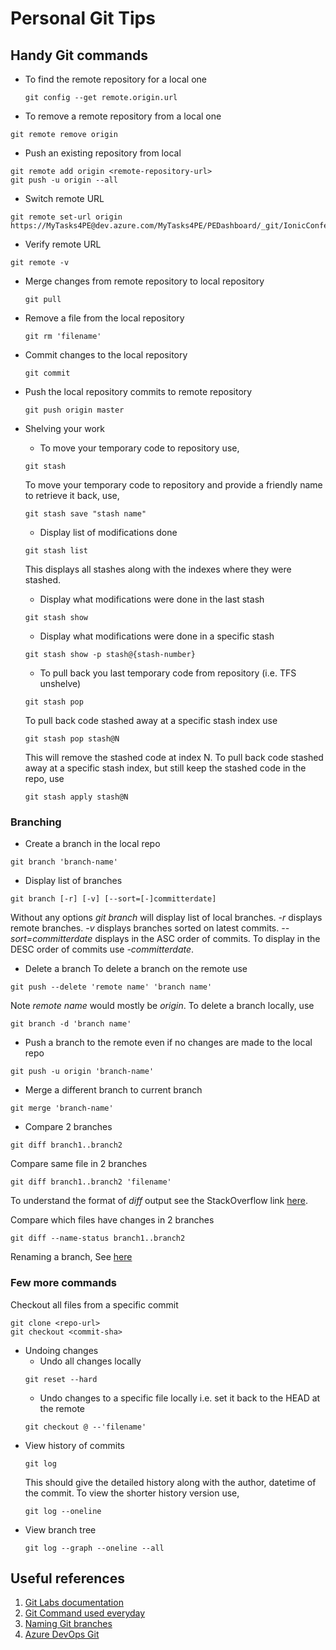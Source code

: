
# Personal Git Tips
## Handy Git commands
* To find the remote repository for a local one
  ```
  git config --get remote.origin.url
  ```
* To remove a remote repository from a local one
```
git remote remove origin
```
* Push an existing repository from local
```
git remote add origin <remote-repository-url>
git push -u origin --all
```
* Switch remote URL
```
git remote set-url origin https://MyTasks4PE@dev.azure.com/MyTasks4PE/PEDashboard/_git/IonicConference
```
* Verify remote URL
```
git remote -v
```
* Merge changes from remote repository to local repository
  ```
  git pull
  ```

* Remove a file from the local repository
   ```
  git rm 'filename'
  ```

* Commit changes to the local repository
   ```
   git commit
   ```
   
* Push the local repository commits to remote repository
  ```
  git push origin master
  ```
* Shelving your work
  * To move your temporary code to repository use,
  ```
  git stash
  ```
  To move your temporary code to repository and provide a friendly name to retrieve it back, use,
  ```
  git stash save "stash name"
  ```
  * Display list of modifications done
  ```
  git stash list
  ```
  This displays all stashes along with the indexes where they were stashed.
  * Display what modifications were done in the last stash
  ```
  git stash show
  ```
  * Display what modifications were done in a specific stash
  ```
  git stash show -p stash@{stash-number}
  ```
  * To pull back you last temporary code from repository (i.e. TFS unshelve)
  ```
  git stash pop
  ```
  To pull back code stashed away at a specific stash index use
  ```
  git stash pop stash@N
  ```
  This will remove the stashed code at index N.
  To pull back code stashed away at a specific stash index, but still keep the stashed code in the repo, use
  ```
  git stash apply stash@N
  ```
### Branching
  * Create a branch in the local repo
  ```
  git branch 'branch-name'
  ```
  * Display list of branches
  ```
  git branch [-r] [-v] [--sort=[-]committerdate]
  ```
  Without any options _git branch_ will display list of local branches. _-r_ displays remote branches. _-v_ displays branches sorted on latest commits. _--sort=committerdate_ displays in the ASC order of commits. To display in the DESC order of commits use _-committerdate_.
  * Delete a branch
  To delete a branch on the remote use
  ```
  git push --delete 'remote name' 'branch name'
  ```
  Note _remote name_ would mostly be _origin_.
  To delete a branch locally, use
  ```
  git branch -d 'branch name'
  ```
  * Push a branch to the remote even if no changes are made to the local repo
  ```
  git push -u origin 'branch-name'
  ```
  * Merge a different branch to current branch
  ```
  git merge 'branch-name'
  ```
  * Compare 2 branches
  ```
  git diff branch1..branch2
  ``` 
   Compare same file in 2 branches
  ```
  git diff branch1..branch2 'filename'
  ```
  To understand the format of _diff_ output see the StackOverflow link [here](https://stackoverflow.com/questions/2529441/how-to-read-the-output-from-git-diff).
   
   Compare which files have changes in 2 branches
  ```
  git diff --name-status branch1..branch2
  ```
  Renaming a branch, See [here](https://linuxize.com/post/how-to-rename-local-and-remote-git-branch/)
  
### Few more commands
  Checkout all files from a specific commit
  ```
  git clone <repo-url>
  git checkout <commit-sha>
  ```
  
* Undoing changes
  * Undo all changes locally
  ```
  git reset --hard
  ```
  * Undo changes to a specific file locally i.e. set it back to the HEAD at the remote
  ```
  git checkout @ --'filename'
  ```
* View history of commits
  ```
  git log
  ```
  This should give the detailed history along with the author, datetime of the commit.
  To view the shorter history version use,
  ```
  git log --oneline
  ```
* View branch tree
  ```
  git log --graph --oneline --all
  ```

## Useful references
1. [Git Labs documentation](https://git-scm.com/docs)
2. [Git Command used everyday](https://git-scm.com/docs/giteveryday)
3. [Naming Git branches](https://stackoverflow.com/questions/273695/git-branch-naming-best-practices)
4. [Azure DevOps Git](https://docs.microsoft.com/en-us/azure/devops/repos/git/?view=vsts)
